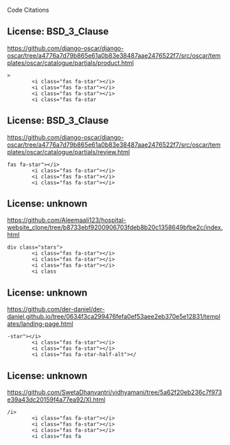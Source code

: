 Code Citations

## License: BSD_3_Clause
https://github.com/django-oscar/django-oscar/tree/a4776a7d79b865e61a0b83e38487aae2476522f7/src/oscar/templates/oscar/catalogue/partials/product.html

```
>
        <i class="fas fa-star"></i>
        <i class="fas fa-star"></i>
        <i class="fas fa-star"></i>
        <i class="fas fa-star
```


## License: BSD_3_Clause
https://github.com/django-oscar/django-oscar/tree/a4776a7d79b865e61a0b83e38487aae2476522f7/src/oscar/templates/oscar/catalogue/partials/review.html

```
fas fa-star"></i>
        <i class="fas fa-star"></i>
        <i class="fas fa-star"></i>
        <i class="fas fa-star"></i>
```


## License: unknown
https://github.com/Aleemaali123/hospital-website_clone/tree/b8733ebf9200906703fdeb8b20c1358649bfbe2c/index.html

```
div class="stars">
        <i class="fas fa-star"></i>
        <i class="fas fa-star"></i>
        <i class="fas fa-star"></i>
        <i class
```


## License: unknown
https://github.com/der-daniel/der-daniel.github.io/tree/0634f3ca299476fefa0ef53aee2eb370e5e12831/templates/landing-page.html

```
-star"></i>
        <i class="fas fa-star"></i>
        <i class="fas fa-star"></i>
        <i class="fas fa-star-half-alt"></
```


## License: unknown
https://github.com/SwetaDhanvantri/vidhyamani/tree/5a62f20eb236c7f973e39a43dc20159f4a77ea92/XI.html

```
/i>
        <i class="fas fa-star"></i>
        <i class="fas fa-star"></i>
        <i class="fas fa-star"></i>
        <i class="fas fa
```

